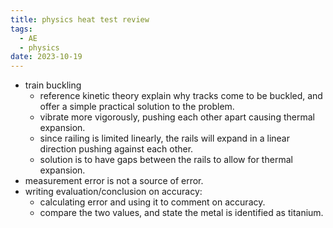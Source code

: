 ```yaml
---
title: physics heat test review
tags:
  - AE
  - physics
date: 2023-10-19
---
```

- train buckling
	- reference kinetic theory explain why tracks come to be buckled, and offer a simple practical solution to the problem.
	- vibrate more vigorously, pushing each other apart causing thermal expansion.
	- since railing is limited linearly, the rails will expand in a linear direction pushing against each other.
	- solution is to have gaps between the rails to allow for thermal expansion.
- measurement error is not a source of error.
- writing evaluation/conclusion on accuracy:
	- calculating error and using it to comment on accuracy.
	- compare the two values, and state the metal is identified as titanium.